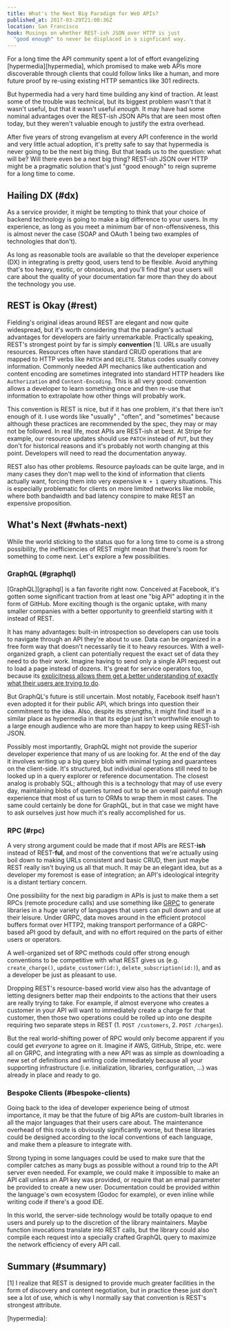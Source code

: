 ```yaml
---
title: What's the Next Big Paradigm for Web APIs?
published_at: 2017-03-29T21:00:36Z
location: San Francisco
hook: Musings on whether REST-ish JSON over HTTP is just
  "good enough" to never be displaced in a signficant way.
---
```


For a long time the API community spent a lot of effort
evangelizing [hypermedia][hypermedia], which promised to
make web APIs more discoverable through clients that could
follow links like a human, and more future proof by
re-using existing HTTP semantics like 301 redirects.

But hypermedia had a very hard time building any kind of
traction. At least some of the trouble was technical, but
its biggest problem wasn't that it wasn't useful, but that
it wasn't useful _enough_. It may have had some nominal
advantages over the REST-ish JSON APIs that are seen most
often today, but they weren't valuable enough to justify
the extra overhead.

After five years of strong evangelism at every API
conference in the world and very little actual adoption,
it's pretty safe to say that hypermedia is never going to
be the next big thing. But that leads us to the question:
what will be? Will there even be a next big thing? REST-ish
JSON over HTTP might be a pragmatic solution that's just
"good enough" to reign supreme for a long time to come.

## Hailing DX (#dx)

As a service provider, it might be tempting to think that
your choice of backend technology is going to make a big
difference to your users. In my experience, as long as you
meet a minimum bar of non-offensiveness, this is almost
never the case (SOAP and OAuth 1 being two examples of
technologies that don't).

As long as reasonable tools are available so that the
developer experience (DX) in integrating is pretty good,
users tend to be flexible. Avoid anything that's too heavy,
exotic, or obnoxious, and you'll find that your users will
care about the quality of your documentation far more than
they do about the technology you use.

## REST is Okay (#rest)

Fielding's original ideas around REST are elegant and now
quite widespread, but it's worth considering that the
paradigm's actual advantages for developers are fairly
unremarkable. Practically speaking, REST's strongest point
by far is simply **convention** [1]. URLs are usually
resources. Resources often have standard CRUD operations
that are mapped to HTTP verbs like `PATCH` and `DELETE`.
Status codes usually convey information. Commonly needed
API mechanics like authentication and content encoding are
sometimes integrated into standard HTTP headers like
`Authorization` and `Content-Encoding`. This is all very
good: convention allows a developer to learn something once
and then re-use that information to extrapolate how other
things will probably work.

This convention is REST is nice, but if it has one problem,
it's that there isn't enough of it. I use words like
"usually" , "often", and "sometimes" because although these
practices are recommended by the spec, they may or may not
be followed. In real life, most APIs are REST-ish at best.
At Stripe for example, our resource updates should use
`PATCH` instead of `PUT`, but they don't for historical
reasons and it's probably not worth changing at this point.
Developers will need to read the documentation anyway.

REST also has other problems. Resource payloads can be
quite large, and in many cases they don't map well to the
kind of information that clients actually want, forcing
them into very expensive `N + 1` query situations. This is
especially problematic for clients on more limited networks
like mobile, where both bandwidth and bad latency conspire
to make REST an expensive proposition.

## What's Next (#whats-next)

While the world sticking to the status quo for a long time
to come is a strong possibility, the inefficiencies of REST
might mean that there's room for something to come next.
Let's explore a few possibilities.

### GraphQL (#graphql)

[GraphQL][graphql] is a fan favorite right now. Conceived
at Facebook, it's gotten some significant traction from at
least one "big API" adopting it in the form of GitHub. More
exciting though is the organic uptake, with many smaller
companies with a better opportunity to greenfield starting
with it instead of REST.

It has many advantages: built-in introspection so
developers can use tools to navigate through an API they're
about to use. Data can be organized in a free form way that
doesn't necessarily tie it to heavy resources. With a
well-organized graph, a client can potentially request the
exact set of data they need to do their work. Imagine
having to send only a single API request out to load a page
instead of dozens. It's great for service operators too,
because its [explicitness allows them get a better
understanding of exactly what their users are trying to
do](/api-upgrades).

But GraphQL's future is still uncertain. Most notably,
Facebook itself hasn't even adopted it for their public
API, which brings into question their commitment to the
idea. Also, despite its strengths, it might find itself in
a similar place as hypermedia in that its edge just isn't
worthwhile enough to a large enough audience who are more
than happy to keep using REST-ish JSON.

Possibly most importantly, GraphQL might not provide the
superior developer experience that many of us are looking
for. At the end of the day it involves writing up a big
query blob with minimal typing and guarantees on the
client-side. It's structured, but individual operations
still need to be looked up in a query explorer or reference
documentation. The closest analog is probably SQL; although
this is a technology that may of use every day, maintaining
blobs of queries turned out to be an overall painful enough
experience that most of us turn to ORMs to wrap them in
most cases. The same could certainly be done for GraphQL,
but in that case we might have to ask ourselves just how
much it's really accomplished for us.

### RPC (#rpc)

A very strong argument could be made that if most APIs are
REST-**ish** instead of REST-**ful**, and most of the
conventions that we're actually using boil down to making
URLs consistent and basic CRUD, then just maybe REST really
isn't buying us all that much. It may be an elegant idea,
but as a developer my foremost is ease of integration; an
API's ideological integrity is a distant tertiary concern.

One possibility for the next big paradigm in APIs is just
to make them a set RPCs (remote procedure calls) and use
something like [GRPC][grpc] to generate libraries in a huge
variety of languages that users can pull down and use at
their leisure. Under GRPC, data moves around in the
efficient protocol buffers format over HTTP2, making
transport performance of a GRPC-based aPI good by default,
and with no effort required on the parts of either users or
operators.

A well-organized set of RPC methods could offer strong
enough conventions to be competitive with what REST gives
us (e.g. `create_charge()`, `update_customer(id:)`,
`delete_subscription(id:)`), and as a developer be just as
pleasant to use.

Dropping REST's resource-based world view also has the
advantage of letting designers better map their endpoints
to the actions that their users are really trying to take.
For example, if almost everyone who creates a customer in
your API will want to immediately create a charge for that
customer, then those two operations could be rolled up into
one despite requiring two separate steps in REST (1.
`POST /customers`, 2. `POST /charges`).

But the real world-shifting power of RPC would only become
apparent if you could get _everyone_ to agree on it.
Imagine if AWS, GitHub, Stripe, etc. were all on GRPC, and
integrating with a new API was as simple as downloading a
new set of definitions and writing code immediately because
all your supporting infrastructure (i.e. initialization,
libraries, configuration, ...) was already in place and
ready to go.

### Bespoke Clients (#bespoke-clients)

Going back to the idea of developer experience being of
utmost importance, it may be that the future of big APIs
are custom-built libraries in all the major languages that
their users care about. The maintenance overhead of this
route is obviously significantly worse, but these libraries
could be designed according to the local conventions of
each language, and make them a pleasure to integrate with.

Strong typing in some languages could be used to make sure
that the compiler catches as many bugs as possible without
a round trip to the API server even needed. For example, we
could make it impossible to make an API call unless an API
key was provided, or require that an email parameter be
provided to create a new user. Documentation could be
provided within the language's own ecosystem (Godoc for
example), or even inline while writing code if there's a
good IDE.

In this world, the server-side technology would be totally
opaque to end users and purely up to the discretion of the
library maintainers. Maybe function invocations translate
into REST calls, but the library could also compile each
request into a specially crafted GraphQL query to maximize
the network efficiency of every API call.

## Summary (#summary)

[1] I realize that REST is designed to provide much greater
    facilities in the form of discovery and content
    negotiation, but in practice these just don't see a lot
    of use, which is why I normally say that convention is
    REST's strongest attribute.

[grpc]: 
[graphql]: 
[hypermedia]: 
